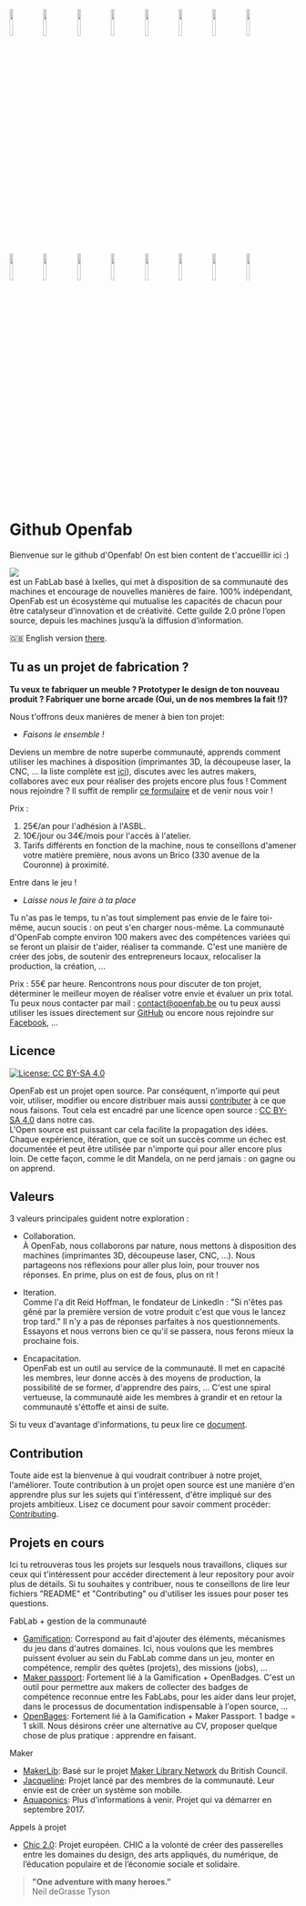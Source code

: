 <img src="https://user-images.githubusercontent.com/12049360/29209171-8a7a281a-7e8d-11e7-914b-c383f52bf1d4.jpg" width="11%"></img> <img src="https://user-images.githubusercontent.com/12049360/29209169-8a78b30e-7e8d-11e7-8d86-818bdab13b10.jpg" width="11%"></img> <img src="https://user-images.githubusercontent.com/12049360/29209170-8a79398c-7e8d-11e7-9493-270983a02e89.jpg" width="11%"></img> <img src="https://user-images.githubusercontent.com/12049360/29209172-8a7a62da-7e8d-11e7-90d3-c62ec0aefbf6.jpg" width="11%"></img> <img src="https://user-images.githubusercontent.com/12049360/29209174-8a8087e6-7e8d-11e7-80c3-3402be3e3527.jpg" width="11%"></img> <img src="https://user-images.githubusercontent.com/12049360/29209173-8a80136a-7e8d-11e7-9bb5-e41c3b2df15c.jpg" width="11%"></img> <img src="https://user-images.githubusercontent.com/12049360/29209175-8a8b960e-7e8d-11e7-8a38-2865703b0778.jpg" width="11%"></img> <img src="https://user-images.githubusercontent.com/12049360/29209176-8a8cd6c2-7e8d-11e7-9509-e0302409ad55.jpg" width="11%"></img> <img src="https://user-images.githubusercontent.com/12049360/29209178-8a8deb34-7e8d-11e7-895d-3ca3e201e310.jpg" width="11%"></img> <img src="https://user-images.githubusercontent.com/12049360/29209177-8a8df214-7e8d-11e7-9893-0680af3f923a.jpg" width="11%"></img> <img src="https://user-images.githubusercontent.com/12049360/29209179-8a97bad8-7e8d-11e7-8cf1-db7d7581db90.jpg" width="11%"></img> <img src="https://user-images.githubusercontent.com/12049360/29209181-8a9efc1c-7e8d-11e7-9915-0d34a128a901.jpg" width="11%"></img> <img src="https://user-images.githubusercontent.com/12049360/29209182-8aa0d79e-7e8d-11e7-9ac8-976d204a43ce.jpg" width="11%"></img> <img src="https://user-images.githubusercontent.com/12049360/29209183-8aa1242e-7e8d-11e7-82f7-cf87656c0e8c.jpg" width="11%"></img> <img src="https://user-images.githubusercontent.com/12049360/29209184-8aa12d66-7e8d-11e7-8737-47e3ca220a3d.jpg" width="11%"></img> <img src="https://user-images.githubusercontent.com/12049360/29209185-8aad592e-7e8d-11e7-9a0e-ce7c0fa00e06.jpg" width="11%"></img>

# Github Openfab

Bienvenue sur le github d'Openfab! On est bien content de t'accueillir ici :)

<a><img src="https://cdn.rawgit.com/openfab-lab/openfab/read.me/xx-src/testtxt.svg"/></a>  
est un FabLab basé à Ixelles, qui met à disposition de sa communauté des machines et encourage de nouvelles manières de faire. 100% indépendant, OpenFab est un écosystème qui mutualise les capacités de chacun pour être catalyseur d’innovation et de créativité. Cette guilde 2.0 prône l’open source, depuis les machines jusqu’à la diffusion d’information. 

:gb: English version [there](/README.md).

## Tu as un projet de fabrication ? 
__Tu veux te fabriquer un meuble ? Prototyper le design de ton nouveau produit ? Fabriquer une borne arcade (Oui, un de nos membres la fait !)?__

Nous t'offrons deux manières de mener à bien ton projet:
- _Faisons le ensemble !_  

Deviens un membre de notre superbe communauté, apprends comment utiliser les machines à disposition (imprimantes 3D, la découpeuse laser, la CNC, ... la liste complète est [ici](http://openfab.be/parc-machine)), discutes avec les autres makers, collabores avec eux pour réaliser des projets encore plus fous !
Comment nous rejoindre ? Il suffit de remplir [ce formulaire](http://openfab.be/adhesion) et de venir nous voir !

Prix :
1. 25€/an pour l'adhésion à l'ASBL.  
2. 10€/jour ou 34€/mois pour l'accès à l'atelier.  
3. Tarifs différents en fonction de la machine, nous te conseillons d'amener votre matière première, nous avons un Brico (330 avenue de la Couronne) à proximité.  

Entre dans le jeu !  

- _Laisse nous le faire à ta place_  

Tu n'as pas le temps, tu n'as tout simplement pas envie de le faire toi-même, aucun soucis : on peut s'en charger nous-même. La communauté d'OpenFab compte environ 100 makers avec des compétences variées qui se feront un plaisir de t'aider, réaliser ta commande. C'est une manière de créer des jobs, de soutenir des entrepreneurs locaux, relocaliser la production, la création, ...

Prix : 55€ par heure. Rencontrons nous pour discuter de ton projet, déterminer le meilleur moyen de réaliser votre envie et évaluer un prix total. Tu peux nous contacter par mail : contact@openfab.be ou tu peux aussi utiliser les issues directement sur [GitHub](https://github.com/openfab-lab/openfab/issues) ou encore nous rejoindre sur [Facebook](https://www.facebook.com/groups/openfablab.brussels/), ...

## Licence

[![License: CC BY-SA 4.0](https://licensebuttons.net/l/by-sa/4.0/80x15.png)](https://creativecommons.org/licenses/by-sa/4.0/)

OpenFab est un projet open source. Par conséquent, n'importe qui peut voir, utiliser, modifier ou encore distribuer mais aussi [contributer](#contributing) à ce que nous faisons. Tout cela est encadré par une licence open source : [CC BY-SA 4.0](https://creativecommons.org/licenses/by-sa/4.0/) dans notre cas.  
L'Open source est puissant car cela facilite la propagation des idées. Chaque expérience, itération, que ce soit un succès comme un échec est documentée et peut être utilisée par n'importe qui pour aller encore plus loin. De cette façon, comme le dit Mandela, on ne perd jamais : on gagne ou on apprend.  

## Valeurs

3 valeurs principales guident notre exploration :  

- Collaboration.  
À OpenFab, nous collaborons par nature, nous mettons à disposition des machines (imprimantes 3D, découpeuse laser, CNC, ...). Nous partageons nos réflexions pour aller plus loin, pour trouver nos réponses. En prime, plus on est de fous, plus on rit !

- Iteration.  
Comme l'a dit Reid Hoffman, le fondateur de LinkedIn : "Si n'êtes pas gêné par la première version de votre produit c'est que vous le lancez trop tard." Il n'y a pas de réponses parfaites à nos questionnements. Essayons et nous verrons bien ce qu'il se passera, nous ferons mieux la prochaine fois.  

- Encapacitation.  
OpenFab est un outil au service de la communauté. Il met en capacité les membres, leur donne accès à des moyens de production, la possibilité de se former, d'apprendre des pairs, ... C'est une spiral vertueuse, la communauté aide les membres à grandir et en retour la communauté s'éttoffe et ainsi de suite. 

Si tu veux d'avantage d'informations, tu peux lire ce [document](https://github.com/openfab-lab/openfab/wiki/Context).  

## Contribution

Toute aide est la bienvenue à qui voudrait contribuer à notre projet, l'améliorer. Toute contribution à un projet open source est une manière d'en apprendre plus sur les sujets qui t'intéressent, d'être impliqué sur des projets ambitieux.
Lisez ce document pour savoir comment procéder: [Contributing](https://github.com/openfab-lab/openfab/blob/master/CONTRIBUTING.md).

## Projets en cours

Ici tu retrouveras tous les projets sur lesquels nous travaillons, cliques sur ceux qui t'intéressent pour accéder directement à leur repository pour avoir plus de détails. Si tu souhaites y contribuer, nous te conseillons de lire leur fichiers "README" et "Contributing" ou d'utiliser les issues pour poser tes questions.  

FabLab + gestion de la communauté
- [Gamification](https://github.com/openfab-lab/gamification-fablab): Correspond au fait d'ajouter des éléments, mécanismes du jeu dans d'autres domaines. Ici, nous voulons que les membres puissent évoluer au sein du FabLab comme dans un jeu, monter en compétence, remplir des quêtes (projets), des missions (jobs), ...
- [Maker passport](https://github.com/openfab-lab/passeportMaker): Fortement lié à la Gamification + OpenBadges. C'est un outil pour permettre aux makers de collecter des badges de compétence reconnue entre les FabLabs, pour les aider dans leur projet, dans le processus de documentation indispensable à l'open source, ... 
- [OpenBages](https://github.com/openfab-lab/pack-openbadge-fablab): Fortement lié à la Gamification + Maker Passport. 1 badge = 1 skill. Nous désirons créer une alternative au CV, proposer quelque chose de plus pratique : apprendre en faisant.  

Maker
- [MakerLib](https://github.com/openfab-lab/openfab/projects/8): Basé sur le projet [Maker Library Network](http://design.britishcouncil.org/projects/makerlibraries/) du British Council.
- [Jacqueline](https://github.com/openfab-lab/openfab/projects/10): Projet lancé par des membres de la communauté. Leur envie est de créer un système son mobile.  
- [Aquaponics](https://github.com/openfab-lab/openfab/projects/5): Plus d'informations à venir. Projet qui va démarrer en septembre 2017.  

Appels à projet
- [Chic 2.0](https://github.com/openfab-lab/chic2.0): Projet européen. CHIC a la volonté de créer des passerelles entre les domaines du design, des arts appliqués, du numérique, de l’éducation populaire et de l’économie sociale et solidaire.  



> __"One adventure with many heroes."__  
> Neil deGrasse Tyson

